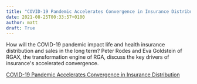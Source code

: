 ```yaml
---
title: "COVID-19 Pandemic Accelerates Convergence in Insurance Distribution"
date: 2021-08-25T00:33:57+0100
author: matt
draft: True
---
```

How will the COVID-19 pandemic impact life and health insurance distribution and sales in the long term? Peter Rodes and Eva Goldstein of RGAX, the transformation engine of RGA, discuss the key drivers of insurance's accelerated convergence.
 

[ COVID-19 Pandemic Accelerates Convergence in Insurance Distribution ]( https://www.rgare.com/knowledge-center/media/covid-19/covid-19-pandemic-accelerates-convergence-in-insurance-distribution )
